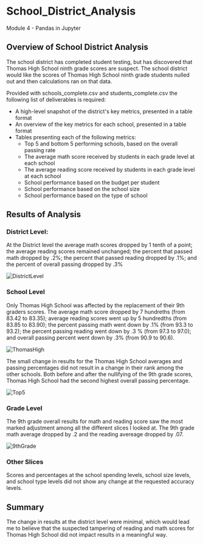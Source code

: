 # School_District_Analysis
Module 4 - Pandas in Jupyter

## Overview of School District Analysis
The school district has completed student testing, but has discovered that Thomas High School ninth grade scores are suspect. The school district would like the scores of Thomas High School ninth grade students nulled out and then calculations ran on that data.

Provided with schools_complete.csv and students_complete.csv the following list of deliverables is required:

* A high-level snapshot of the district's key metrics, presented in a table format
* An overview of the key metrics for each school, presented in a table format
* Tables presenting each of the following metrics:
  * Top 5 and bottom 5 performing schools, based on the overall passing rate
  * The average math score received by students in each grade level at each school
  * The average reading score received by students in each grade level at each school
  * School performance based on the budget per student
  * School performance based on the school size 
  * School performance based on the type of school

## Results of Analysis
### District Level:
At the District level the average math scores dropped by 1 tenth of a point; the average reading scores remained unchanged; the percent that passed math dropped by .2%; the percent that passed reading dropped by .1%; and the percent of overall passing dropped by .3%

![DistrictLevel](https://user-images.githubusercontent.com/95837693/150653861-1837a9c5-4c45-4aa2-9d38-d0faef1573da.JPG)

### School Level
Only Thomas High School was affected by the replacement of their 9th graders scores. The average math score dropped by 7 hundreths (from 83.42 to 83.35); average reading scores went up by 5 hundredths (from 83.85 to 83.90); the percent passing math went down by .1% (from 93.3 to 93.2); the percent passing reading went down by .3 % (from 97.3 to 97.0); and overall passing percent went down by .3% (from 90.9 to 90.6).

![ThomasHigh](https://user-images.githubusercontent.com/95837693/150653865-e9903054-b940-40c8-a2cc-5bc7e0e3ca8c.JPG)

The small change in results for the Thomas High School averages and passing percentages did not result in a change in their rank among the other schools. Both before and after the nullifying of the 9th grade scores, Thomas High School had the second highest overall passing percentage.

![Top5](https://user-images.githubusercontent.com/95837693/150653870-92b93bc8-8da8-4494-9005-1c8b1048369c.JPG)

### Grade Level
The 9th grade overall results for math and reading score saw the most marked adjustment among all the different slices I looked at. The 9th grade math average dropped by .2 and the reading avereage dropped by .07.

![9thGrade](https://user-images.githubusercontent.com/95837693/150654560-139eb352-e0df-489c-92d3-4ac2b2c8c0f1.JPG)

### Other Slices
Scores and percentages at the school spending levels, school size levels, and school type levels did not show any change at the requested accuracy levels. 

## Summary
The change in results at the district level were minimal, which would lead me to believe that the suspected tampering of reading and math scores for Thomas High School did not impact results in a meaningful way. 



